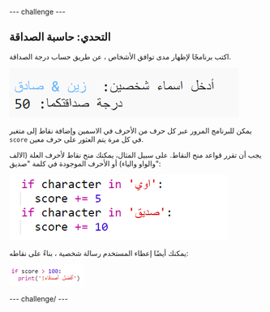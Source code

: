 \--- challenge \---

## التحدي: حاسبة الصداقة

اكتب برنامجًا لإظهار مدى توافق الأشخاص ، عن طريق حساب درجة الصداقة.

![لقطة الشاشة](images/messages-friends.png)

يمكن للبرنامج المرور عبر كل حرف من الأحرف في الاسمين وإضافة نقاط إلى متغير `score` في كل مرة يتم العثور على حرف معين.

يجب أن تقرر قواعد منح النقاط. على سبيل المثال، يمكنك منح نقاط لأحرف العلة (الالف والواو والياء) أو الأحرف الموجودة في كلمة "صديق":

![لقطة الشاشة](images/messages-friends-code.png)

يمكنك أيضًا إعطاء المستخدم رسالة شخصية ، بناءً على نقاطه:

![لقطة الشاشة](images/messages-best-friends.png)

\--- challenge/ \---